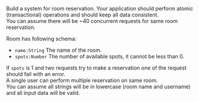 Build a system for room reservation. Your application should perform atomic (transactional) operations  and should keep all data consistent.  
You can assume there will be ~40 concurrent requests for same room reservation.  

Room has following schema:
- `name:String` The name of the room.
- `spots:Number` The number of available spots, it cannot be less than 0.

If `spots` is 1 and two requests try to make a reservation one of the request should fail with an error.  
A single user can perform multiple reservation on same room.  
You can assume all strings will be in lowercase (room name and username) and all input data will be valid.  
